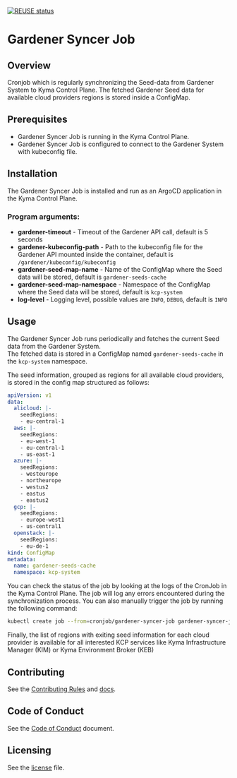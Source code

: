 [![REUSE status](https://api.reuse.software/badge/github.com/kyma-project/gardener-syncer)](https://api.reuse.software/info/github.com/kyma-project/gardener-syncer)

# Gardener Syncer Job


## Overview

Cronjob which is regularly synchronizing the Seed-data from Gardener System to Kyma Control Plane.
The fetched Gardener Seed data for available cloud providers regions is stored inside a ConfigMap.

## Prerequisites

- Gardener Syncer Job is running in the Kyma Control Plane.
- Gardener Syncer Job is configured to connect to the Gardener System with kubeconfig file. 

## Installation

The Gardener Syncer Job is installed and run as an ArgoCD application in the Kyma Control Plane.

### Program arguments:
* **gardener-timeout** - Timeout of the Gardener API call, default is 5 seconds
* **gardener-kubeconfig-path** - Path to the kubeconfig file for the Gardener API mounted inside the container, default is `/gardener/kubeconfig/kubeconfig`
* **gardener-seed-map-name** - Name of the ConfigMap where the Seed data will be stored, default is `gardener-seeds-cache`
* **gardener-seed-map-namespace** - Namespace of the ConfigMap where the Seed data will be stored, default is `kcp-system`
* **log-level** - Logging level, possible values are `INFO`, `DEBUG`, default is `INFO`


## Usage

The Gardener Syncer Job runs periodically and fetches the current Seed data from the Gardener System. \
The fetched data is stored in a ConfigMap named `gardener-seeds-cache` in the `kcp-system` namespace. 

The seed information, grouped as regions for all available cloud providers, is stored in the config map structured as follows:


```yaml
apiVersion: v1
data:
  alicloud: |-
    seedRegions:
    - eu-central-1
  aws: |-
    seedRegions:
    - eu-west-1
    - eu-central-1
    - us-east-1
  azure: |-
    seedRegions:
    - westeurope
    - northeurope
    - westus2
    - eastus
    - eastus2
  gcp: |-
    seedRegions:
    - europe-west1
    - us-central1
  openstack: |-
    seedRegions:
    - eu-de-1
kind: ConfigMap
metadata:
  name: gardener-seeds-cache
  namespace: kcp-system
```

You can check the status of the job by looking at the logs of the CronJob in the Kyma Control Plane. The job will log any errors encountered during the synchronization process.
You can also manually trigger the job by running the following command:

```bash 
kubectl create job --from=cronjob/gardener-syncer-job gardener-syncer-job-manual --namespace kcp-system
```

Finally, the list of regions with exiting seed information for each cloud provider is available for all interested KCP services like Kyma Infrastructure Manager (KIM) or Kyma Environment Broker (KEB)

## Contributing
<!--- mandatory section - do not change this! --->

See the [Contributing Rules](CONTRIBUTING.md) and [docs](./docs/contributor/kcp-sync-gardener-seed.md).

## Code of Conduct
<!--- mandatory section - do not change this! --->

See the [Code of Conduct](CODE_OF_CONDUCT.md) document.

## Licensing
<!--- mandatory section - do not change this! --->

See the [license](./LICENSE) file.
